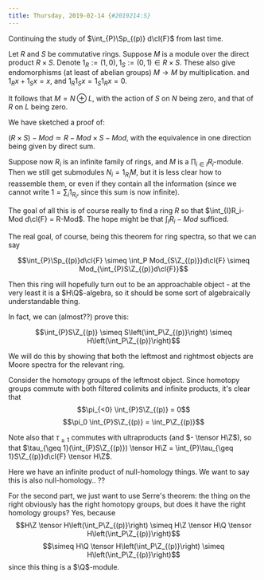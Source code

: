 ```yaml
---
title: Thursday, 2019-02-14 {#2019214:S}
---
```

Continuing the study of $\int_{P}\Sp_{(p)} d\cl{F}$ from last time.

Let $R$ and $S$ be commutative rings. Suppose $M$ is a module over the
direct product $R \times S$. Denote
$1_R := (1,0), 1_S := (0,1) \in R\times S$. These also give
endomorphisms (at least of abelian groups) $M \to M$ by multiplication.
and $1_Rx + 1_Sx = x$, and $1_R1_S x = 1_S1_R x = 0$.

It follows that $M = N \oplus L$, with the action of $S$ on $N$ being
zero, and that of $R$ on $L$ being zero.

We have sketched a proof of:

$(R\times S)-Mod \simeq R-Mod \times S-Mod$, with the equivalence in one
direction being given by direct sum.

Suppose now $R_i$ is an infinite family of rings, and $M$ is a
$\prod_{i\in I} R_i$-module. Then we still get submodules
$N_i = 1_{R_i}M$, but it is less clear how to reassemble them, or even
if they contain all the information (since we cannot write
$1 = \sum_i 1_{R_i}$, since this sum is now infinite).

The goal of all this is of course really to find a ring $R$ so that
$\int_{I}R_i-Mod d\cl{F} = R-Mod$. The hope might be that
$\int_IR_i-Mod$ sufficed.

The real goal, of course, being this theorem for ring spectra, so that
we can say

$$\int_{P}\Sp_{(p)}d\cl{F} \simeq \int_P Mod_{S\Z_{(p)}}d\cl{F} \simeq Mod_{\int_{P}S\Z_{(p)}d\cl{F}}$$

Then this ring will hopefully turn out to be an approachable object - at
the very least it is a $H\Q$-algebra, so it should be some sort of
algebraically understandable thing.

In fact, we can (almost??) prove this:

$$\int_{P}S\Z_{(p)} \simeq S\left(\int_P\Z_{(p)}\right) \simeq H\left(\int_P\Z_{(p)}\right)$$

We will do this by showing that both the leftmost and rightmost objects
are Moore spectra for the relevant ring.

Consider the homotopy groups of the leftmost object. Since homotopy
groups commute with both filtered colimits and infinite products, it's
clear that $$\pi_{<0} \int_{P}S\Z_{(p)} = 0$$
$$\pi_0 \int_{P}S\Z_{(p)} = \int_P\Z_{(p)}$$

Note also that $\tau_{\geq 1}$ commutes with ultraproducts (and
$- \tensor H\Z$), so that
$\tau_{\geq 1}(\int_{P}S\Z_{(p)}) \tensor H\Z = \int_{P}\tau_{\geq 1}S\Z_{(p)}d\cl{F} \tensor H\Z$.

Here we have an infinite product of null-homology things. We want to say
this is also null-homology.. ??

For the second part, we just want to use Serre's theorem: the thing on
the right obviously has the right homotopy groups, but does it have the
right homology groups? Yes, because
$$H\Z \tensor H\left(\int_P\Z_{(p)}\right) \simeq H\Z \tensor H\Q \tensor H\left(\int_P\Z_{(p)}\right)$$
$$\simeq H\Q \tensor H\left(\int_P\Z_{(p)}\right) \simeq H\left(\int_P\Z_{(p)}\right)$$
since this thing is a $\Q$-module.
